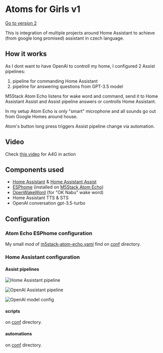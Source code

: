 # Atoms for Girls v1

[Go to version 2](READMEv2.md)

This is integration of multiple projects around Home Assistant to achieve (from google long promised) assistant in czech language.


## How it works
As I dont want to have OpenAI to controll my home, I configured 2 Assist pipelines:
1. pipeline for commanding Home Assistant
2. pipeline for answering questions from GPT-3.5 model

M5Stack Atom Echo listens for wake word and command, send it to Home Assistant Assist and Assist pipeline answers or controlls Home Assistant.

In my setup Atom Echo is only "smart" microphone and all sounds go out from Google Homes around house.

Atom's button long press triggers Assist pipeline change via automation.


## Video
Check [this video](https://youtu.be/tYFCeJbJb4A) for A4G in action

## Components used

- [Home Assistant](https://www.home-assistant.io/) & [Home Assistant Assist](https://www.home-assistant.io/voice_control/)
- [ESPhome](https://esphome.io/) (installed on [M5Stack Atom Echo](https://rpishop.cz/bloky/4379-m5stack-atom-echo-vyvojova-sada-pro-chytry-reproduktor.html))
- [OpenWakeWord](https://github.com/dscripka/openWakeWord) (for "OK Nabu" wake word)
- Home Assistant TTS & STS
- OpenAI conversation gpt-3.5-turbo

## Configuration

### Atom Echo ESPhome configuration
My small mod of [m5stack-atom-echo.yaml](https://github.com/esphome/firmware/blob/main/voice-assistant/m5stack-atom-echo.yaml) find on [conf](conf) directory.

### Home Assistant configuration

#### Assist pipelines

![Home Assistant pipeline](conf/ha.png)

![OpenAI Assistant pipeline](conf/oai.png)

![OpenAI model config](conf/oai_set.png)

#### scripts

on [conf](conf/scripts.yaml) directory.

#### automations

on [conf](conf/automations.yaml) directory.
